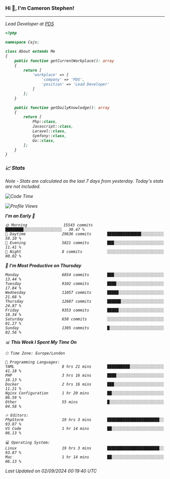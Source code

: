 ### Hi 👋, I'm Cameron Stephen!
<hr>
<p><em>Lead Developer at <a href="https://prindatasolutions.co.uk">PDS</a></p>


```php
<?php

namespace Cajs;

class About extends Me
{
    public function getCurrentWorkplace(): array
    {
        return [
            'workplace' => [
                'company' => 'PDS',
                'position' => 'Lead Developer'
            ]
        ];
    }

    public function getDailyKnowledge(): array
    {
        return [
            Php::class,
            Javascript::class,
            Laravel::class,
            Symfony::class,
            Go::class,
        ];
    }
}
```

### 📈 Stats
<p><em>Note - Stats are calculated as the last 7 days from yesterday. Today's stats are not included.</em></p>


<!--START_SECTION:waka-->
![Code Time](http://img.shields.io/badge/Code%20Time-3%2C930%20hrs%2056%20mins-blue)

![Profile Views](http://img.shields.io/badge/Profile%20Views-0-blue)

**I'm an Early 🐤** 

```text
🌞 Morning                15543 commits       ████████░░░░░░░░░░░░░░░░░   30.47 % 
🌆 Daytime                29636 commits       ███████████████░░░░░░░░░░   58.10 % 
🌃 Evening                5821 commits        ███░░░░░░░░░░░░░░░░░░░░░░   11.41 % 
🌙 Night                  8 commits           ░░░░░░░░░░░░░░░░░░░░░░░░░   00.02 % 
```
📅 **I'm Most Productive on Thursday** 

```text
Monday                   6854 commits        ███░░░░░░░░░░░░░░░░░░░░░░   13.44 % 
Tuesday                  9102 commits        ████░░░░░░░░░░░░░░░░░░░░░   17.84 % 
Wednesday                11057 commits       █████░░░░░░░░░░░░░░░░░░░░   21.68 % 
Thursday                 12687 commits       ██████░░░░░░░░░░░░░░░░░░░   24.87 % 
Friday                   9353 commits        █████░░░░░░░░░░░░░░░░░░░░   18.34 % 
Saturday                 650 commits         ░░░░░░░░░░░░░░░░░░░░░░░░░   01.27 % 
Sunday                   1305 commits        █░░░░░░░░░░░░░░░░░░░░░░░░   02.56 % 
```


📊 **This Week I Spent My Time On** 

```text
🕑︎ Time Zone: Europe/London

💬 Programming Languages: 
YAML                     8 hrs 21 mins       ██████████░░░░░░░░░░░░░░░   41.18 % 
PHP                      3 hrs 16 mins       ████░░░░░░░░░░░░░░░░░░░░░   16.13 % 
Docker                   2 hrs 16 mins       ███░░░░░░░░░░░░░░░░░░░░░░   11.21 % 
Nginx Configuration      1 hr 20 mins        ██░░░░░░░░░░░░░░░░░░░░░░░   06.59 % 
Other                    55 mins             █░░░░░░░░░░░░░░░░░░░░░░░░   04.58 % 

🔥 Editors: 
PhpStorm                 19 hrs 3 mins       ███████████████████████░░   93.87 % 
VS Code                  1 hr 14 mins        ██░░░░░░░░░░░░░░░░░░░░░░░   06.13 % 

💻 Operating System: 
Linux                    19 hrs 3 mins       ███████████████████████░░   93.87 % 
Mac                      1 hr 14 mins        ██░░░░░░░░░░░░░░░░░░░░░░░   06.13 % 
```


 Last Updated on 02/09/2024 00:19:40 UTC
<!--END_SECTION:waka-->
